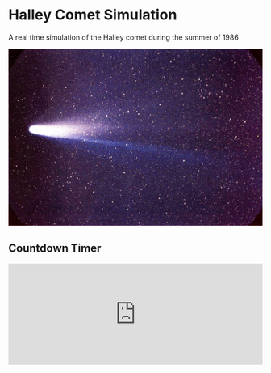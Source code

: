 # Halley Comet Simulation
A real time simulation of the Halley comet during the summer of 1986

<img src="/img/Halley.jpg" title="Halley" alt="Halley">


## Countdown Timer

<iframe src="https://www.yourcountdown.to/your-event-name" width="100%" height="200" frameborder="0" allowfullscreen></iframe>

